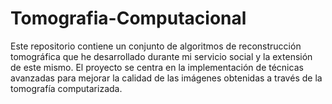 # Tomografia-Computacional
Este repositorio contiene un conjunto de algoritmos de reconstrucción tomográfica que he desarrollado durante mi servicio social y la extensión de este mismo. El proyecto se centra en la implementación de técnicas avanzadas para mejorar la calidad de las imágenes obtenidas a través de la tomografía computarizada.
